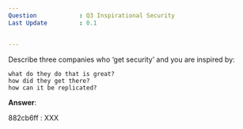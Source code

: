 ```yaml
---
Question            : Q3 Inspirational Security
Last Update         : 0.1


---
```




Describe three companies who ‘get security’ and you are inspired by:

    what do they do that is great?
    how did they get there?
    how can it be replicated?




**Answer**:

882cb6ff : XXX
